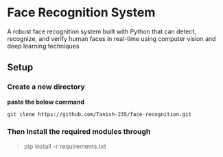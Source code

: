 # Face Recognition System

A robust face recognition system built with Python that can detect, recognize, and verify human faces in real-time using computer vision and deep learning techniques


## Setup

### Create a new directory 

**paste the below command**
```
git clone https://github.com/Tanish-235/face-recognition.git

```

### Then Install the required modules through 
  > pip install -r requirements.txt


